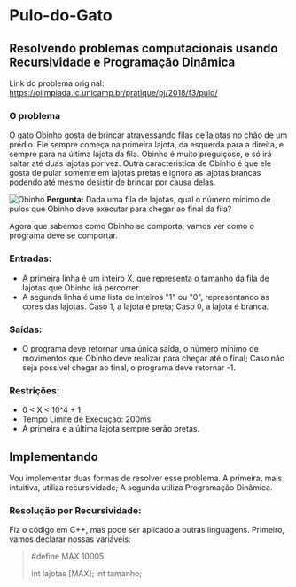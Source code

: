 # Pulo-do-Gato
  ## Resolvendo problemas computacionais usando Recursividade e Programação Dinâmica

 Link do problema original: https://olimpiada.ic.unicamp.br/pratique/pj/2018/f3/pulo/
 

 ### O problema
   O gato Obinho gosta de brincar atravessando filas de lajotas no chão de um prédio. Ele sempre começa na primeira lajota, da esquerda para a direita, e sempre para na última lajota da fila. Obinho é muito preguiçoso, e só irá saltar até duas lajotas por vez. Outra caracteristica de Obinho é que ele gosta de pular somente em lajotas pretas e ignora as lajotas brancas podendo até mesmo desistir de brincar por causa delas.  

   ![Obinho](https://github.com/azevedomath/Pulo-do-Gato/blob/Coding/2018f3pj_pulo.png)
**Pergunta:**  Dada uma fila de lajotas, qual o número mínimo de pulos que Obinho deve executar para chegar ao final da fila?


Agora que sabemos como Obinho se comporta, vamos ver como o programa deve se comportar.
### Entradas:
- A primeira linha é um inteiro X, que representa o tamanho da fila de lajotas que Obinho irá percorrer.
- A segunda linha é uma lista de inteiros "1" ou "0", representando as cores das lajotas. Caso 1, a lajota é preta; Caso 0, a lajota é branca.
### Saídas:
 - O programa deve retornar uma única saída, o número mínimo de movimentos que Obinho deve realizar para chegar até o final; Caso não seja possível chegar ao final, o programa deve retornar -1.
### Restrições:
- 0 < X < 10^4 + 1
- Tempo Limite de Execuçao: 200ms
- A primeira e a última lajota sempre serão pretas.

## Implementando
 Vou implementar duas formas de resolver esse problema.
 A primeira, mais intuitiva, utiliza recursividade; A segunda utiliza Programação Dinâmica.
 
 ### Resolução por Recursividade:
 
  Fiz o código em C++, mas pode ser aplicado a outras linguagens.
  Primeiro, vamos declarar nossas variáveis:
  > #define MAX 10005
  >
  > int lajotas [MAX];
  > int tamanho;
 

  
  
